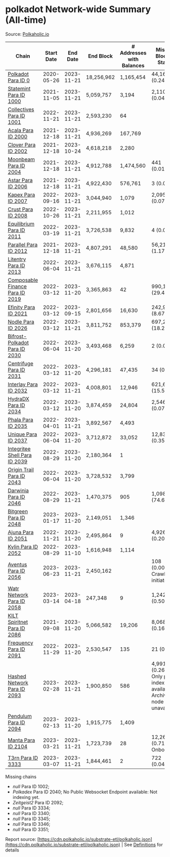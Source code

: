 # polkadot Network-wide Summary (All-time)

Source: [Polkaholic.io](https://polkaholic.io)


| Chain            | Start Date | End Date | End Block | # Addresses with Balances | Missing Blocks / Status |
| ---------------- | ---------- | ---------| --------- | ------------------------- | ----------------------- |
| [Polkadot Para ID 0](/polkadot/0-polkadot) | 2020-05-26 | 2023-11-21 | 18,256,962 |  1,165,454 | 44,168 (0.24%)  |
| [Statemint Para ID 1000](/polkadot/1000-statemint) | 2021-11-05 | 2023-11-21 | 5,059,757 |  3,194 | 2,110 (0.04%)  |
| [Collectives Para ID 1001](/polkadot/1001-collectives) | 2022-11-21 | 2023-11-21 | 2,593,230 |  64 |    |
| [Acala Para ID 2000](/polkadot/2000-acala) | 2021-12-18 | 2023-11-21 | 4,936,269 |  167,769 |    |
| [Clover Para ID 2002](/polkadot/2002-clover) | 2021-12-18 | 2023-10-24 | 4,618,218 |  2,280 |    |
| [Moonbeam Para ID 2004](/polkadot/2004-moonbeam) | 2021-12-18 | 2023-11-21 | 4,912,788 |  1,474,560 | 441 (0.01%)  |
| [Astar Para ID 2006](/polkadot/2006-astar) | 2021-12-18 | 2023-11-21 | 4,922,430 |  576,761 | 3 (0.00%)  |
| [Kapex Para ID 2007](/polkadot/2007-kapex) | 2022-09-16 | 2023-11-21 | 3,044,940 |  1,079 | 2,095 (0.07%)  |
| [Crust Para ID 2008](/polkadot/2008-crust) | 2022-10-26 | 2023-11-21 | 2,211,955 |  1,012 |    |
| [Equilibrium Para ID 2011](/polkadot/2011-equilibrium) | 2022-03-19 | 2023-11-21 | 3,726,538 |  9,832 | 4 (0.00%)  |
| [Parallel Para ID 2012](/polkadot/2012-parallel) | 2021-12-18 | 2023-11-21 | 4,807,291 |  48,580 | 56,216 (1.17%)  |
| [Litentry Para ID 2013](/polkadot/2013-litentry) | 2022-06-04 | 2023-11-21 | 3,676,115 |  4,871 |    |
| [Composable Finance Para ID 2019](/polkadot/2019-composable) | 2022-03-12 | 2023-11-20 | 3,365,863 |  42 | 990,197 (29.42%)  |
| [Efinity Para ID 2021](/polkadot/2021-efinity) | 2022-03-12 | 2023-09-15 | 2,801,656 |  16,630 | 242,949 (8.67%)  |
| [Nodle Para ID 2026](/polkadot/2026-nodle) | 2022-03-12 | 2023-11-21 | 3,811,752 |  853,379 | 697,249 (18.29%)  |
| [Bifrost-Polkadot Para ID 2030](/polkadot/2030-bifrost-dot) | 2022-06-04 | 2023-11-20 | 3,493,468 |  6,259 | 2 (0.00%)  |
| [Centrifuge Para ID 2031](/polkadot/2031-centrifuge) | 2022-03-12 | 2023-11-20 | 4,296,181 |  47,435 | 34 (0.00%)  |
| [Interlay Para ID 2032](/polkadot/2032-interlay) | 2022-03-12 | 2023-11-21 | 4,008,801 |  12,946 | 621,676 (15.51%)  |
| [HydraDX Para ID 2034](/polkadot/2034-hydradx) | 2022-03-12 | 2023-11-20 | 3,874,459 |  24,804 | 2,546 (0.07%)  |
| [Phala Para ID 2035](/polkadot/2035-phala) | 2022-04-01 | 2023-11-21 | 3,892,567 |  4,493 |    |
| [Unique Para ID 2037](/polkadot/2037-unique) | 2022-06-04 | 2023-11-20 | 3,712,872 |  33,052 | 12,839 (0.35%)  |
| [Integritee Shell Para ID 2039](/polkadot/2039-integritee-shell) | 2022-08-29 | 2023-11-20 | 2,180,364 |  1 |    |
| [Origin Trail Para ID 2043](/polkadot/2043-origintrail) | 2022-06-04 | 2023-11-20 | 3,728,532 |  3,799 |    |
| [Darwinia Para ID 2046](/polkadot/2046-darwinia) | 2022-08-29 | 2023-11-21 | 1,470,375 |  905 | 1,098,164 (74.69%)  |
| [Bitgreen Para ID 2048](/polkadot/2048-bitgreen) | 2023-01-17 | 2023-11-20 | 2,149,051 |  1,346 |    |
| [Ajuna Para ID 2051](/polkadot/2051-ajuna) | 2022-11-21 | 2023-11-20 | 2,495,864 |  9 | 4,926 (0.20%)  |
| [Kylin Para ID 2052](/polkadot/2052-kylin) | 2022-08-29 | 2023-11-10 | 1,616,948 |  1,114 |    |
| [Aventus Para ID 2056](/polkadot/2056-aventus) | 2023-06-23 | 2023-11-21 | 2,450,162 |   | 108 (0.00%) Crawling initiated |
| [Watr Network Para ID 2058](/polkadot/2058-watr) | 2023-03-14 | 2023-04-18 | 247,348 |  9 | 1,242 (0.50%)  |
| [KILT Spiritnet Para ID 2086](/polkadot/2086-kilt) | 2021-09-08 | 2023-11-20 | 5,066,582 |  19,206 | 8,068 (0.16%)  |
| [Frequency Para ID 2091](/polkadot/2091-frequency) | 2022-11-29 | 2023-11-20 | 2,530,547 |  135 | 21 (0.00%)  |
| [Hashed Network Para ID 2093](/polkadot/2093-hashed) | 2023-02-28 | 2023-11-21 | 1,900,850 |  586 | 4,991 (0.26%) Only partial index available: Archive node unavailable |
| [Pendulum Para ID 2094](/polkadot/2094-pendulum) | 2023-02-13 | 2023-11-20 | 1,915,775 |  1,409 |    |
| [Manta Para ID 2104](/polkadot/2104-manta) | 2023-03-21 | 2023-11-21 | 1,723,739 |  28 | 12,262 (0.71%) Onboarding |
| [T3rn Para ID 3333](/polkadot/3333-t3rn) | 2023-03-07 | 2023-11-21 | 1,844,461 |  2 | 722 (0.04%)  |

Missing chains


* *null* Para ID 1002; 
* *Polkadex* Para ID 2040; No Public Websocket Endpoint available: Not indexing yet.
* *Zeitgeist2* Para ID 2092; 
* *null* Para ID 3334; 
* *null* Para ID 3340; 
* *null* Para ID 3345; 
* *null* Para ID 3346; 
* *null* Para ID 3351; 

Report source: [https://cdn.polkaholic.io/substrate-etl/polkaholic.json](https://cdn.polkaholic.io/substrate-etl/polkaholic.json) | See [Definitions](/DEFINITIONS.md) for details

